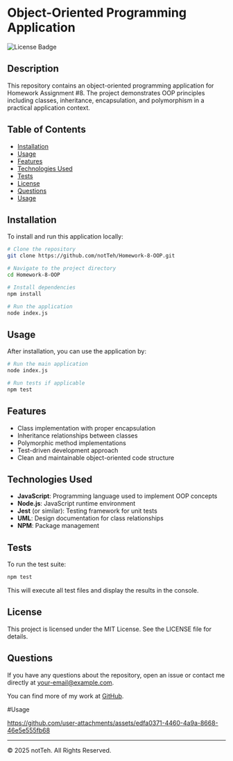 # Object-Oriented Programming Application

![License Badge](https://img.shields.io/badge/license-MIT-blue)

## Description

This repository contains an object-oriented programming application for Homework Assignment #8. The project demonstrates OOP principles including classes, inheritance, encapsulation, and polymorphism in a practical application context.

## Table of Contents

- [Installation](#installation)
- [Usage](#usage)
- [Features](#features)
- [Technologies Used](#technologies-used)
- [Tests](#tests)
- [License](#license)
- [Questions](#questions)
- [Usage](#Usage)

## Installation

To install and run this application locally:

```bash
# Clone the repository
git clone https://github.com/notTeh/Homework-8-OOP.git

# Navigate to the project directory
cd Homework-8-OOP

# Install dependencies
npm install

# Run the application
node index.js
```

## Usage

After installation, you can use the application by:

```bash
# Run the main application
node index.js

# Run tests if applicable
npm test
```

## Features

- Class implementation with proper encapsulation
- Inheritance relationships between classes
- Polymorphic method implementations
- Test-driven development approach
- Clean and maintainable object-oriented code structure

## Technologies Used

- **JavaScript**: Programming language used to implement OOP concepts
- **Node.js**: JavaScript runtime environment
- **Jest** (or similar): Testing framework for unit tests
- **UML**: Design documentation for class relationships
- **NPM**: Package management

## Tests

To run the test suite:

```bash
npm test
```

This will execute all test files and display the results in the console.

## License

This project is licensed under the MIT License. See the LICENSE file for details.

## Questions

If you have any questions about the repository, open an issue or contact me directly at [your-email@example.com](mailto:your-email@example.com).

You can find more of my work at [GitHub](https://github.com/notTeh).

#Usage

https://github.com/user-attachments/assets/edfa0371-4460-4a9a-8668-46e5e555fb68

---

© 2025 notTeh. All Rights Reserved.
